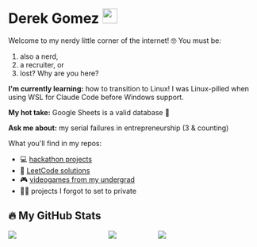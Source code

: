 # Derek Gomez <img src="https://raw.githubusercontent.com/MartinHeinz/MartinHeinz/master/wave.gif" width="30px">

Welcome to my nerdy little corner of the internet! 🤓 You must be: 
1. also a nerd,
2. a recruiter, or
3. lost? Why are you here?

<!-- **I'm passionate about:** 🤖automation, ⚡productivity, 🧠 learning efficiency, 🌏foreign languages, and 🎓education as a vehicle for social justice -->

**I'm currently learning:** how to transition to Linux! I was Linux-pilled when using WSL for Claude Code before Windows support.

**My hot take:** Google Sheets is a valid database 🤪

**Ask me about:** my serial failures in entrepreneurship (3 & counting)

What you'll find in my repos:
- 💻 [hackathon projects](https://github.com/GomezDerek/Hackathon-Projects)
- 🧩 [LeetCode solutions](https://github.com/GomezDerek/LeetCode-Solutions)
- 🎮 [videogames from my undergrad](https://github.com/GomezDerek/Games)
- 🤦‍♂️ projects I forgot to set to private


<!-- ![My Skills](https://go-skill-icons.vercel.app/api/icons?i=python,ts,js,react,next,html,css,chromedevtools,playwright,cs) -->

## 🔥 My GitHub Stats

<!-- [![My GH Stats](https://github-readme-stats.vercel.app/api?username=GomezDerek&show_icons=true&theme=dark&rank_icon=github)](https://github-readme-stats.vercel.app) -->

<!-- had to resort to HTML & CSS Grid to keep all the stats on a single line -->
<div style="display: grid; grid-template-columns: 2fr 1fr 2fr; justify-items: stretch; align-items: stretch;">
    <img src="https://github-readme-stats.vercel.app/api/top-langs/?username=GomezDerek&theme=github_dark&layout=donut-vertical&hide=G-Code,ShaderLab,HLSL,Mathematica">
    <img src="https://streak-stats.demolab.com?user=GomezDerek&theme=rising-sun&mode=weekly&hide_total_contributions=true&hide_longest_streak=true&card_width=140&card_height=347.5">
    <img src="https://streak-stats.demolab.com?user=GomezDerek&theme=rising-sun&mode=daily&hide_total_contributions=true&card_height=347.5&card_width=280">
</div>
